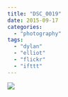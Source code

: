```yaml
---
title: "DSC_0019"
date: 2015-09-17
categories: 
  - "photography"
tags: 
  - "dylan"
  - "elliot"
  - "flickr"
  - "ifttt"
---
```


![](https://farm6.staticflickr.com/5707/21294460499_74d057823f_b.jpg)
